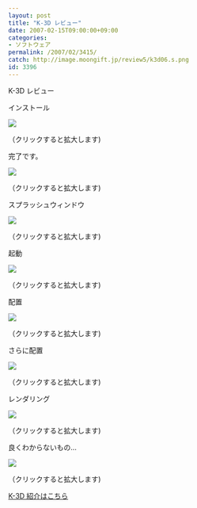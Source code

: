 ```yaml
---
layout: post
title: "K-3D レビュー"
date: 2007-02-15T09:00:00+09:00
categories:
- ソフトウェア
permalink: /2007/02/3415/
catch: http://image.moongift.jp/review5/k3d06.s.png
id: 3396
---
```

K-3D レビュー  
<!--more-->

インストール

  

[![](http://image.moongift.jp/review5/k3d01.s.png)](http://image.moongift.jp/review5/k3d01.png)  
  
（クリックすると拡大します)

  

完了です。

  

[![](http://image.moongift.jp/review5/k3d03.s.png)](http://image.moongift.jp/review5/k3d03.png)  
  
（クリックすると拡大します)

  

スプラッシュウィンドウ

  

[![](http://image.moongift.jp/review5/k3d04.s.png)](http://image.moongift.jp/review5/k3d04.png)  
  
（クリックすると拡大します)

  

起動

  

[![](http://image.moongift.jp/review5/k3d05.s.png)](http://image.moongift.jp/review5/k3d05.png)  
  
（クリックすると拡大します)

  

配置

  

[![](http://image.moongift.jp/review5/k3d06.s.png)](http://image.moongift.jp/review5/k3d06.png)  
  
（クリックすると拡大します)

  

さらに配置

  

[![](http://image.moongift.jp/review5/k3d07.s.png)](http://image.moongift.jp/review5/k3d07.png)  
  
（クリックすると拡大します)

  

レンダリング

  

[![](http://image.moongift.jp/review5/k3d08.s.png)](http://image.moongift.jp/review5/k3d08.png)  
  
（クリックすると拡大します)

  

良くわからないもの…

  

[![](http://image.moongift.jp/review5/k3d09.s.png)](http://image.moongift.jp/review5/k3d09.png)  
  
（クリックすると拡大します)

  

[K-3D 紹介はこちら](http://oss.moongift.jp/intro/i-3413.html)

